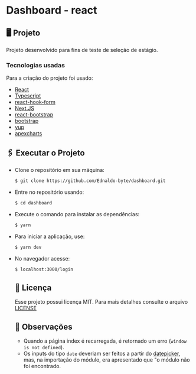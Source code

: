 # Dashboard - react

## 🖥 Projeto
  Projeto desenvolvido para fins de teste de seleção de estágio.

### Tecnologias usadas

Para a criação do projeto foi usado: 

- [React](https://reactjs.org/)
- [Typescript](https://www.typescript.org/)
- [react-hook-form](https://react-hook-form.com/)
- [Next.JS](https://nextjs.org/)
- [react-bootstrap](https://react-bootstrap.github.io/)
- [bootstrap](https://getbootstrap.com/)
- [yup](https://www.npmjs.com/package/yup)
- [apexcharts](https://apexcharts.com/)

## 🖇 Executar o Projeto
  
- Clone o repositório em sua máquina:
    ```bash
    $ git clone https://github.com/Ednaldo-byte/dashboard.git
    ```
- Entre no repositório usando:
    ```bash
    $ cd dashboard
    ```
- Execute o comando para instalar as dependências:
    ```bash
    $ yarn
    ```
- Para iniciar a aplicação, use:
    ```bash
    $ yarn dev
    ```
- No navegador acesse:
    ```bash
    $ localhost:3000/login
    ```


  ##  📃 Licença
  Esse projeto possui licença MIT. Para mais detalhes consulte o arquivo [LICENSE](LICENSE.md)
  
  ## 📌 Observações
  
  - Quando a página index é recarregada, é retornado um erro (`window is not defined`).
  - Os inputs do tipo `date` deveriam ser feitos a partir do [datepicker](https://reactdatepicker.com/), mas, na importação do módulo, era apresentado que "o módulo não foi encontrado.
